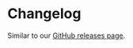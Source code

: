 # Changelog

Similar to our [GitHub releases page](https://github.com/dominique-mueller/burgerlicious/releases).
